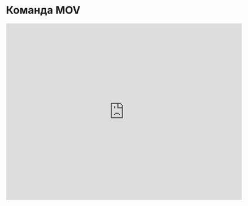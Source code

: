 # Команда MOV
<iframe width="640" height="480" src="https://www.youtube.com/embed/yXQ4Q6pS-XM?list=PLU-TUGRFxOHhx-ml-r6oXuyCsLNUTeyUg" frameborder="0" allowfullscreen></iframe>
